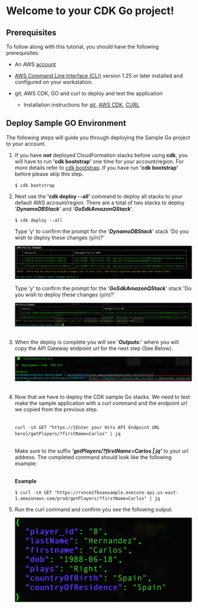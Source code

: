 # Welcome to your CDK Go project!

## Prerequisites 

To follow along with this tutorial, you should have the following prerequisites:

* An AWS [account](https://signin.aws.amazon.com/signin?redirect_uri=https%3A%2F%2Fportal.aws.amazon.com%2Fbilling%2Fsignup%2Fresume&client_id=signup)

* [AWS Command Line Interface (CLI)](https://aws.amazon.com/cli/) version 1.25 or later installed and configured on your workstation.

* git, AWS CDK, GO and curl  to deploy and test the application
    * Installation instructions for [git](https://github.com/git-guides/install-git), [AWS CDK](https://docs.aws.amazon.com/cdk/v2/guide/getting_started.html), [CURL](https://curl.se/download.html)

 ## Deploy Sample GO Environment
 The following steps will guide you through deploying the Sample Go project to your account.
1. If you have ***not*** deployed CloudFormation stacks before using **cdk**, you will have to run **'cdk bootstrap'** one time for your account/region.  For more details refer to [cdk bootstrap](https://docs.aws.amazon.com/cdk/v2/guide/ref-cli-cmd-bootstrap.html).  If you have run **'cdk bootstrap'** before please skip this step.
    ```
    $ cdk bootstrap
    ```
2. Next use the **'cdk deploy --all'** command to deploy all stacks to your default AWS account/region.  There are a total of two stacks to deploy '***DynamoDBStack***' and '***GoSdkAmazonQStack***'. 
    ```
    $ cdk deploy --all
    ```
    Type 'y' to confirm the prompt for the '***DynamoDBStack***' stack  'Do you wish to deploy these changes (y/n)?'
    
    ![First CDK Prompt](./images/cdk_deploy_p1.png)

    Type 'y' to confirm the prompt for the '***GoSdkAmazonQStack***' stack  'Do you wish to deploy these changes (y/n)?'  

    ![Second CDK Prompt](./images/cdk_deploy_p2.png)<br><br/>

3. When the deploy is complete you will see '***Outputs:***' where you will copy the API Gateway endpoint url for the next step (See Below).
    
    ![CDK Output](./images/cdk_output_gateway.png)<br><br/>
4. Now that we have to deploy the CDK sample Go stacks. We need to test make the sample application with a curl command and the endpoint url we copied from the previous step.<br><br/>

    ```curl -sX GET "https://{Enter your Hits API Endpoint URL here}/getPlayers/?firstName=Carlos" | jq```<br><br/>

    Make sure to the suffix ***'getPlayers/?firstName=Carlos | jq'*** to your url address. The completed command should look like the following example:<br><br/>
    
    **Example**
    ```
    $ curl -sX GET "https://rxncm1fbxaexample.execute-api.us-east-1.amazonaws.com/prod/getPlayers/?firstName=Carlos" | jq
    ```
5. Run the curl command and confirm you see the following output.

    ![Successful Curl](./images/curl_successful.png)
 
 

